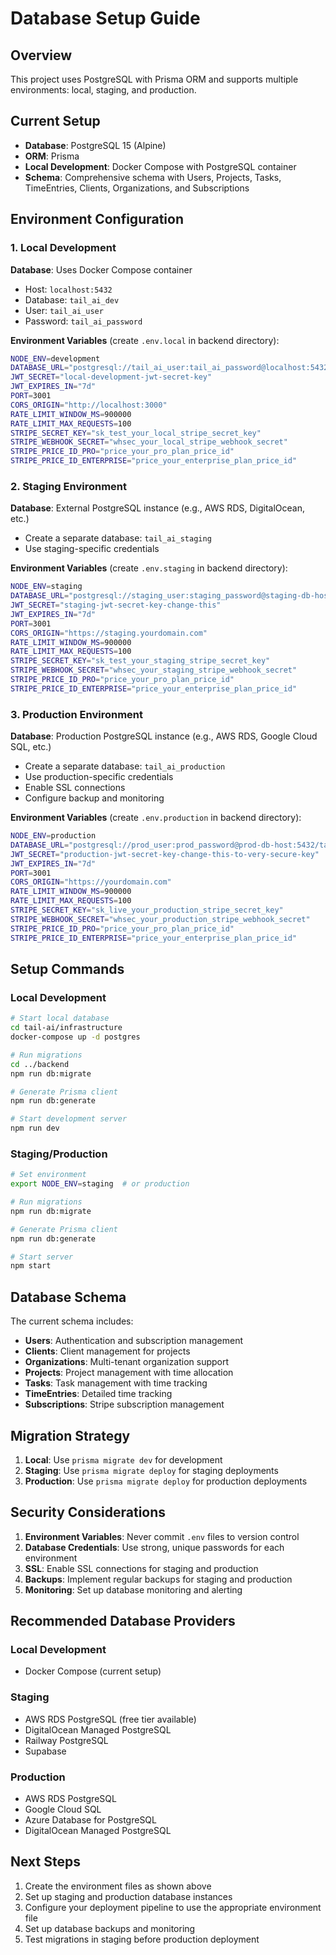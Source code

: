 # Database Setup Guide

## Overview

This project uses PostgreSQL with Prisma ORM and supports multiple environments: local, staging, and production.

## Current Setup

- **Database**: PostgreSQL 15 (Alpine)
- **ORM**: Prisma
- **Local Development**: Docker Compose with PostgreSQL container
- **Schema**: Comprehensive schema with Users, Projects, Tasks, TimeEntries, Clients, Organizations, and Subscriptions

## Environment Configuration

### 1. Local Development

**Database**: Uses Docker Compose container
- Host: `localhost:5432`
- Database: `tail_ai_dev`
- User: `tail_ai_user`
- Password: `tail_ai_password`

**Environment Variables** (create `.env.local` in backend directory):
```bash
NODE_ENV=development
DATABASE_URL="postgresql://tail_ai_user:tail_ai_password@localhost:5432/tail_ai_dev"
JWT_SECRET="local-development-jwt-secret-key"
JWT_EXPIRES_IN="7d"
PORT=3001
CORS_ORIGIN="http://localhost:3000"
RATE_LIMIT_WINDOW_MS=900000
RATE_LIMIT_MAX_REQUESTS=100
STRIPE_SECRET_KEY="sk_test_your_local_stripe_secret_key"
STRIPE_WEBHOOK_SECRET="whsec_your_local_stripe_webhook_secret"
STRIPE_PRICE_ID_PRO="price_your_pro_plan_price_id"
STRIPE_PRICE_ID_ENTERPRISE="price_your_enterprise_plan_price_id"
```

### 2. Staging Environment

**Database**: External PostgreSQL instance (e.g., AWS RDS, DigitalOcean, etc.)
- Create a separate database: `tail_ai_staging`
- Use staging-specific credentials

**Environment Variables** (create `.env.staging` in backend directory):
```bash
NODE_ENV=staging
DATABASE_URL="postgresql://staging_user:staging_password@staging-db-host:5432/tail_ai_staging"
JWT_SECRET="staging-jwt-secret-key-change-this"
JWT_EXPIRES_IN="7d"
PORT=3001
CORS_ORIGIN="https://staging.yourdomain.com"
RATE_LIMIT_WINDOW_MS=900000
RATE_LIMIT_MAX_REQUESTS=100
STRIPE_SECRET_KEY="sk_test_your_staging_stripe_secret_key"
STRIPE_WEBHOOK_SECRET="whsec_your_staging_stripe_webhook_secret"
STRIPE_PRICE_ID_PRO="price_your_pro_plan_price_id"
STRIPE_PRICE_ID_ENTERPRISE="price_your_enterprise_plan_price_id"
```

### 3. Production Environment

**Database**: Production PostgreSQL instance (e.g., AWS RDS, Google Cloud SQL, etc.)
- Create a separate database: `tail_ai_production`
- Use production-specific credentials
- Enable SSL connections
- Configure backup and monitoring

**Environment Variables** (create `.env.production` in backend directory):
```bash
NODE_ENV=production
DATABASE_URL="postgresql://prod_user:prod_password@prod-db-host:5432/tail_ai_production?sslmode=require"
JWT_SECRET="production-jwt-secret-key-change-this-to-very-secure-key"
JWT_EXPIRES_IN="7d"
PORT=3001
CORS_ORIGIN="https://yourdomain.com"
RATE_LIMIT_WINDOW_MS=900000
RATE_LIMIT_MAX_REQUESTS=100
STRIPE_SECRET_KEY="sk_live_your_production_stripe_secret_key"
STRIPE_WEBHOOK_SECRET="whsec_your_production_stripe_webhook_secret"
STRIPE_PRICE_ID_PRO="price_your_pro_plan_price_id"
STRIPE_PRICE_ID_ENTERPRISE="price_your_enterprise_plan_price_id"
```

## Setup Commands

### Local Development
```bash
# Start local database
cd tail-ai/infrastructure
docker-compose up -d postgres

# Run migrations
cd ../backend
npm run db:migrate

# Generate Prisma client
npm run db:generate

# Start development server
npm run dev
```

### Staging/Production
```bash
# Set environment
export NODE_ENV=staging  # or production

# Run migrations
npm run db:migrate

# Generate Prisma client
npm run db:generate

# Start server
npm start
```

## Database Schema

The current schema includes:
- **Users**: Authentication and subscription management
- **Clients**: Client management for projects
- **Organizations**: Multi-tenant organization support
- **Projects**: Project management with time allocation
- **Tasks**: Task management with time tracking
- **TimeEntries**: Detailed time tracking
- **Subscriptions**: Stripe subscription management

## Migration Strategy

1. **Local**: Use `prisma migrate dev` for development
2. **Staging**: Use `prisma migrate deploy` for staging deployments
3. **Production**: Use `prisma migrate deploy` for production deployments

## Security Considerations

1. **Environment Variables**: Never commit `.env` files to version control
2. **Database Credentials**: Use strong, unique passwords for each environment
3. **SSL**: Enable SSL connections for staging and production
4. **Backups**: Implement regular backups for staging and production
5. **Monitoring**: Set up database monitoring and alerting

## Recommended Database Providers

### Local Development
- Docker Compose (current setup)

### Staging
- AWS RDS PostgreSQL (free tier available)
- DigitalOcean Managed PostgreSQL
- Railway PostgreSQL
- Supabase

### Production
- AWS RDS PostgreSQL
- Google Cloud SQL
- Azure Database for PostgreSQL
- DigitalOcean Managed PostgreSQL

## Next Steps

1. Create the environment files as shown above
2. Set up staging and production database instances
3. Configure your deployment pipeline to use the appropriate environment file
4. Set up database backups and monitoring
5. Test migrations in staging before production deployment
